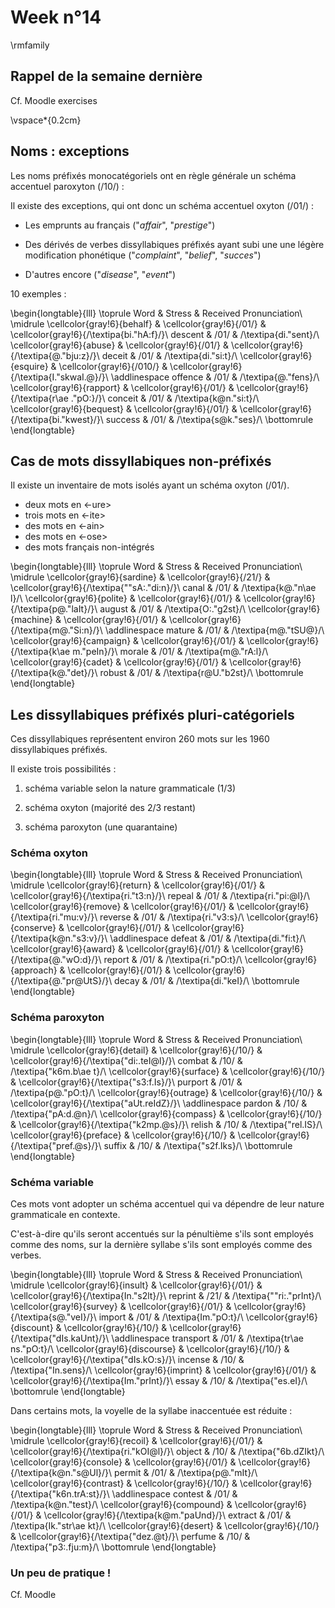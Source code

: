 # Week n°14




\rmfamily

## Rappel de la semaine dernière

Cf. Moodle exercises

\vspace*{0.2cm}

## Noms : exceptions

Les noms préfixés monocatégoriels ont en règle générale un schéma accentuel paroxyton (/10/) :

Il existe des exceptions, qui ont donc un schéma accentuel oxyton (/01/) :

* Les emprunts au français ("*affair*", "*prestige*")

* Des dérivés de verbes dissyllabiques préfixés ayant subi une une légère modification phonétique ("*complaint*", "*belief*", "*succes*")

* D'autres encore ("*disease*", "*event*")

10 exemples :


\begin{longtable}{lll}
\toprule
Word & Stress & Received Pronunciation\\
\midrule
\cellcolor{gray!6}{behalf} & \cellcolor{gray!6}{/01/} & \cellcolor{gray!6}{/\textipa{bi."hA:f}/}\\
descent & /01/ & /\textipa{di."sent}/\\
\cellcolor{gray!6}{abuse} & \cellcolor{gray!6}{/01/} & \cellcolor{gray!6}{/\textipa{@."bju:z}/}\\
deceit & /01/ & /\textipa{di."si:t}/\\
\cellcolor{gray!6}{esquire} & \cellcolor{gray!6}{/010/} & \cellcolor{gray!6}{/\textipa{I."skwaI.@}/}\\
\addlinespace
offence & /01/ & /\textipa{@."fens}/\\
\cellcolor{gray!6}{rapport} & \cellcolor{gray!6}{/01/} & \cellcolor{gray!6}{/\textipa{r\ae ."pO:}/}\\
conceit & /01/ & /\textipa{k@n."si:t}/\\
\cellcolor{gray!6}{bequest} & \cellcolor{gray!6}{/01/} & \cellcolor{gray!6}{/\textipa{bi."kwest}/}\\
success & /01/ & /\textipa{s@k."ses}/\\
\bottomrule
\end{longtable}

##  Cas de mots dissyllabiques non-préfixés

Il existe un inventaire de mots isolés ayant un schéma oxyton (/01/).

* deux mots en <-ure>
* trois mots en <-ite>
* des mots en <-ain>
* des mots en <-ose>
* des mots français non-intégrés



\begin{longtable}{lll}
\toprule
Word & Stress & Received Pronunciation\\
\midrule
\cellcolor{gray!6}{sardine} & \cellcolor{gray!6}{/21/} & \cellcolor{gray!6}{/\textipa{""sA:."di:n}/}\\
canal & /01/ & /\textipa{k@."n\ae l}/\\
\cellcolor{gray!6}{polite} & \cellcolor{gray!6}{/01/} & \cellcolor{gray!6}{/\textipa{p@."laIt}/}\\
august & /01/ & /\textipa{O:."g2st}/\\
\cellcolor{gray!6}{machine} & \cellcolor{gray!6}{/01/} & \cellcolor{gray!6}{/\textipa{m@."Si:n}/}\\
\addlinespace
mature & /01/ & /\textipa{m@."tSU@}/\\
\cellcolor{gray!6}{campaign} & \cellcolor{gray!6}{/01/} & \cellcolor{gray!6}{/\textipa{k\ae m."peIn}/}\\
morale & /01/ & /\textipa{m@."rA:l}/\\
\cellcolor{gray!6}{cadet} & \cellcolor{gray!6}{/01/} & \cellcolor{gray!6}{/\textipa{k@."det}/}\\
robust & /01/ & /\textipa{r@U."b2st}/\\
\bottomrule
\end{longtable}


## Les dissyllabiques préfixés pluri-catégoriels

Ces dissyllabiques représentent environ 260 mots sur les 1960 dissyllabiques préfixés.

Il existe trois possibilités :

1. schéma variable selon la nature grammaticale (1/3)

1. schéma oxyton (majorité des 2/3 restant)

1. schéma paroxyton (une quarantaine)

### Schéma oxyton


\begin{longtable}{lll}
\toprule
Word & Stress & Received Pronunciation\\
\midrule
\cellcolor{gray!6}{return} & \cellcolor{gray!6}{/01/} & \cellcolor{gray!6}{/\textipa{ri."t3:n}/}\\
repeal & /01/ & /\textipa{ri."pi:@l}/\\
\cellcolor{gray!6}{remove} & \cellcolor{gray!6}{/01/} & \cellcolor{gray!6}{/\textipa{ri."mu:v}/}\\
reverse & /01/ & /\textipa{ri."v3:s}/\\
\cellcolor{gray!6}{conserve} & \cellcolor{gray!6}{/01/} & \cellcolor{gray!6}{/\textipa{k@n."s3:v}/}\\
\addlinespace
defeat & /01/ & /\textipa{di."fi:t}/\\
\cellcolor{gray!6}{award} & \cellcolor{gray!6}{/01/} & \cellcolor{gray!6}{/\textipa{@."wO:d}/}\\
report & /01/ & /\textipa{ri."pO:t}/\\
\cellcolor{gray!6}{approach} & \cellcolor{gray!6}{/01/} & \cellcolor{gray!6}{/\textipa{@."pr@UtS}/}\\
decay & /01/ & /\textipa{di."keI}/\\
\bottomrule
\end{longtable}

### Schéma paroxyton


\begin{longtable}{lll}
\toprule
Word & Stress & Received Pronunciation\\
\midrule
\cellcolor{gray!6}{detail} & \cellcolor{gray!6}{/10/} & \cellcolor{gray!6}{/\textipa{"di:.teI@l}/}\\
combat & /10/ & /\textipa{"k6m.b\ae t}/\\
\cellcolor{gray!6}{surface} & \cellcolor{gray!6}{/10/} & \cellcolor{gray!6}{/\textipa{"s3:f.Is}/}\\
purport & /01/ & /\textipa{p@."pO:t}/\\
\cellcolor{gray!6}{outrage} & \cellcolor{gray!6}{/10/} & \cellcolor{gray!6}{/\textipa{"aUt.reIdZ}/}\\
\addlinespace
pardon & /10/ & /\textipa{"pA:d.@n}/\\
\cellcolor{gray!6}{compass} & \cellcolor{gray!6}{/10/} & \cellcolor{gray!6}{/\textipa{"k2mp.@s}/}\\
relish & /10/ & /\textipa{"rel.IS}/\\
\cellcolor{gray!6}{preface} & \cellcolor{gray!6}{/10/} & \cellcolor{gray!6}{/\textipa{"pref.@s}/}\\
suffix & /10/ & /\textipa{"s2f.Iks}/\\
\bottomrule
\end{longtable}

### Schéma variable

Ces mots vont adopter un schéma accentuel qui va dépendre de leur nature grammaticale en contexte.

C'est-à-dire qu'ils seront accentués sur la pénultième s'ils sont employés comme des noms, sur la dernière syllabe s'ils sont employés comme des verbes. 



\begin{longtable}{lll}
\toprule
Word & Stress & Received Pronunciation\\
\midrule
\cellcolor{gray!6}{insult} & \cellcolor{gray!6}{/01/} & \cellcolor{gray!6}{/\textipa{In."s2lt}/}\\
reprint & /21/ & /\textipa{""ri:."prInt}/\\
\cellcolor{gray!6}{survey} & \cellcolor{gray!6}{/01/} & \cellcolor{gray!6}{/\textipa{s@."veI}/}\\
import & /01/ & /\textipa{Im."pO:t}/\\
\cellcolor{gray!6}{discount} & \cellcolor{gray!6}{/10/} & \cellcolor{gray!6}{/\textipa{"dIs.kaUnt}/}\\
\addlinespace
transport & /01/ & /\textipa{tr\ae ns."pO:t}/\\
\cellcolor{gray!6}{discourse} & \cellcolor{gray!6}{/10/} & \cellcolor{gray!6}{/\textipa{"dIs.kO:s}/}\\
incense & /10/ & /\textipa{"In.sens}/\\
\cellcolor{gray!6}{imprint} & \cellcolor{gray!6}{/01/} & \cellcolor{gray!6}{/\textipa{Im."prInt}/}\\
essay & /10/ & /\textipa{"es.eI}/\\
\bottomrule
\end{longtable}

Dans certains mots, la voyelle de la syllabe inaccentuée est réduite :


\begin{longtable}{lll}
\toprule
Word & Stress & Received Pronunciation\\
\midrule
\cellcolor{gray!6}{recoil} & \cellcolor{gray!6}{/01/} & \cellcolor{gray!6}{/\textipa{ri."kOI@l}/}\\
object & /10/ & /\textipa{"6b.dZIkt}/\\
\cellcolor{gray!6}{console} & \cellcolor{gray!6}{/01/} & \cellcolor{gray!6}{/\textipa{k@n."s@Ul}/}\\
permit & /01/ & /\textipa{p@."mIt}/\\
\cellcolor{gray!6}{contrast} & \cellcolor{gray!6}{/10/} & \cellcolor{gray!6}{/\textipa{"k6n.trA:st}/}\\
\addlinespace
contest & /01/ & /\textipa{k@n."test}/\\
\cellcolor{gray!6}{compound} & \cellcolor{gray!6}{/01/} & \cellcolor{gray!6}{/\textipa{k@m."paUnd}/}\\
extract & /01/ & /\textipa{Ik."str\ae kt}/\\
\cellcolor{gray!6}{desert} & \cellcolor{gray!6}{/10/} & \cellcolor{gray!6}{/\textipa{"dez.@t}/}\\
perfume & /10/ & /\textipa{"p3:.fju:m}/\\
\bottomrule
\end{longtable}

### Un peu de pratique !

Cf. Moodle
